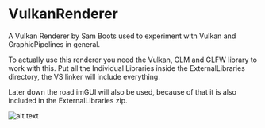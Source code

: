 # VulkanRenderer
A Vulkan Renderer by Sam Boots used to experiment with Vulkan and GraphicPipelines in general.

To actually use this renderer you need the Vulkan, GLM and GLFW library to work with this.
Put all the Individual Libraries inside the ExternalLibraries directory, the VS linker will include everything.

Later down the road imGUI will also be used, because of that it is also included in the ExternalLibraries zip.

![alt text](https://github.com/SamBoots/VulkanRenderer/blob/main/Showcase/Version-0.1.png)
